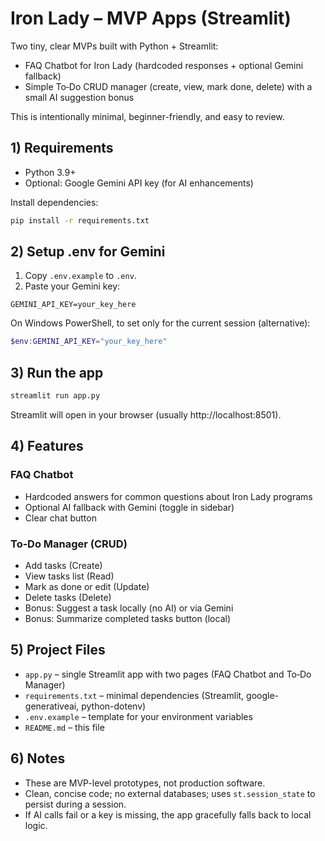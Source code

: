 # Iron Lady – MVP Apps (Streamlit)

Two tiny, clear MVPs built with Python + Streamlit:

- FAQ Chatbot for Iron Lady (hardcoded responses + optional Gemini fallback)
- Simple To‑Do CRUD manager (create, view, mark done, delete) with a small AI suggestion bonus

This is intentionally minimal, beginner-friendly, and easy to review.

## 1) Requirements

- Python 3.9+
- Optional: Google Gemini API key (for AI enhancements)

Install dependencies:

```bash
pip install -r requirements.txt
```

## 2) Setup .env for Gemini

1. Copy `.env.example` to `.env`.
2. Paste your Gemini key:

```
GEMINI_API_KEY=your_key_here
```

On Windows PowerShell, to set only for the current session (alternative):

```powershell
$env:GEMINI_API_KEY="your_key_here"
```

## 3) Run the app

```bash
streamlit run app.py
```

Streamlit will open in your browser (usually http://localhost:8501).

## 4) Features

### FAQ Chatbot
- Hardcoded answers for common questions about Iron Lady programs
- Optional AI fallback with Gemini (toggle in sidebar)
- Clear chat button

### To‑Do Manager (CRUD)
- Add tasks (Create)
- View tasks list (Read)
- Mark as done or edit (Update)
- Delete tasks (Delete)
- Bonus: Suggest a task locally (no AI) or via Gemini
- Bonus: Summarize completed tasks button (local)

## 5) Project Files

- `app.py` – single Streamlit app with two pages (FAQ Chatbot and To‑Do Manager)
- `requirements.txt` – minimal dependencies (Streamlit, google-generativeai, python-dotenv)
- `.env.example` – template for your environment variables
- `README.md` – this file

## 6) Notes

- These are MVP-level prototypes, not production software.
- Clean, concise code; no external databases; uses `st.session_state` to persist during a session.
- If AI calls fail or a key is missing, the app gracefully falls back to local logic.
